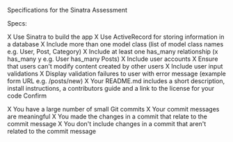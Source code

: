 Specifications for the Sinatra Assessment

Specs:

X         Use Sinatra to build the app
X         Use ActiveRecord for storing information in a database
X         Include more than one model class (list of model class names e.g. User, Post, Category)
X         Include at least one has_many relationship (x has_many y e.g. User has_many Posts)
X         Include user accounts
X         Ensure that users can't modify content created by other users
X         Include user input validations
X         Display validation failures to user with error message (example form URL e.g. /posts/new)
X         Your README.md includes a short description, install instructions, a contributors guide and a link to the license for your code
        Confirm

X         You have a large number of small Git commits
X         Your commit messages are meaningful
X         You made the changes in a commit that relate to the commit message
X         You don't include changes in a commit that aren't related to the commit message

